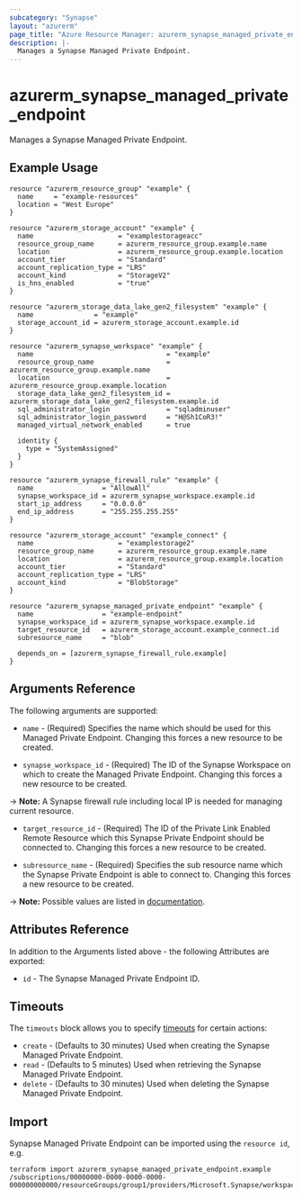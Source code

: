 ```yaml
---
subcategory: "Synapse"
layout: "azurerm"
page_title: "Azure Resource Manager: azurerm_synapse_managed_private_endpoint"
description: |-
  Manages a Synapse Managed Private Endpoint.
---
```


# azurerm_synapse_managed_private_endpoint

Manages a Synapse Managed Private Endpoint.

## Example Usage

```hcl
resource "azurerm_resource_group" "example" {
  name     = "example-resources"
  location = "West Europe"
}

resource "azurerm_storage_account" "example" {
  name                     = "examplestorageacc"
  resource_group_name      = azurerm_resource_group.example.name
  location                 = azurerm_resource_group.example.location
  account_tier             = "Standard"
  account_replication_type = "LRS"
  account_kind             = "StorageV2"
  is_hns_enabled           = "true"
}

resource "azurerm_storage_data_lake_gen2_filesystem" "example" {
  name               = "example"
  storage_account_id = azurerm_storage_account.example.id
}

resource "azurerm_synapse_workspace" "example" {
  name                                 = "example"
  resource_group_name                  = azurerm_resource_group.example.name
  location                             = azurerm_resource_group.example.location
  storage_data_lake_gen2_filesystem_id = azurerm_storage_data_lake_gen2_filesystem.example.id
  sql_administrator_login              = "sqladminuser"
  sql_administrator_login_password     = "H@Sh1CoR3!"
  managed_virtual_network_enabled      = true

  identity {
    type = "SystemAssigned"
  }
}

resource "azurerm_synapse_firewall_rule" "example" {
  name                 = "AllowAll"
  synapse_workspace_id = azurerm_synapse_workspace.example.id
  start_ip_address     = "0.0.0.0"
  end_ip_address       = "255.255.255.255"
}

resource "azurerm_storage_account" "example_connect" {
  name                     = "examplestorage2"
  resource_group_name      = azurerm_resource_group.example.name
  location                 = azurerm_resource_group.example.location
  account_tier             = "Standard"
  account_replication_type = "LRS"
  account_kind             = "BlobStorage"
}

resource "azurerm_synapse_managed_private_endpoint" "example" {
  name                 = "example-endpoint"
  synapse_workspace_id = azurerm_synapse_workspace.example.id
  target_resource_id   = azurerm_storage_account.example_connect.id
  subresource_name     = "blob"

  depends_on = [azurerm_synapse_firewall_rule.example]
}
```

## Arguments Reference

The following arguments are supported:

* `name` - (Required) Specifies the name which should be used for this Managed Private Endpoint. Changing this forces a new resource to be created.

* `synapse_workspace_id` - (Required) The ID of the Synapse Workspace on which to create the Managed Private Endpoint. Changing this forces a new resource to be created.

-> **Note:** A Synapse firewall rule including local IP is needed for managing current resource.

* `target_resource_id` - (Required) The ID of the Private Link Enabled Remote Resource which this Synapse Private Endpoint should be connected to. Changing this forces a new resource to be created.

* `subresource_name` - (Required) Specifies the sub resource name which the Synapse Private Endpoint is able to connect to. Changing this forces a new resource to be created.

-> **Note:** Possible values are listed in [documentation](https://docs.microsoft.com/azure/private-link/private-endpoint-overview#dns-configuration).

## Attributes Reference

In addition to the Arguments listed above - the following Attributes are exported:

* `id` - The Synapse Managed Private Endpoint ID.

## Timeouts

The `timeouts` block allows you to specify [timeouts](https://developer.hashicorp.com/terraform/language/resources/configure#define-operation-timeouts) for certain actions:

* `create` - (Defaults to 30 minutes) Used when creating the Synapse Managed Private Endpoint.
* `read` - (Defaults to 5 minutes) Used when retrieving the Synapse Managed Private Endpoint.
* `delete` - (Defaults to 30 minutes) Used when deleting the Synapse Managed Private Endpoint.

## Import

Synapse Managed Private Endpoint can be imported using the `resource id`, e.g.

```shell
terraform import azurerm_synapse_managed_private_endpoint.example /subscriptions/00000000-0000-0000-0000-000000000000/resourceGroups/group1/providers/Microsoft.Synapse/workspaces/workspace1/managedVirtualNetworks/default/managedPrivateEndpoints/endpoint1
```
